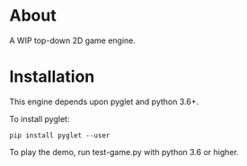 
# About
A WIP top-down 2D game engine.

# Installation
This engine depends upon pyglet and python 3.6+.

To install pyglet:
```
pip install pyglet --user
```

To play the demo, run test-game.py with python 3.6 or higher.


